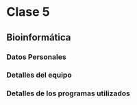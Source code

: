 # Clase 5
## Bioinformática
### Datos Personales

### Detalles del equipo

### Detalles de los programas utilizados
